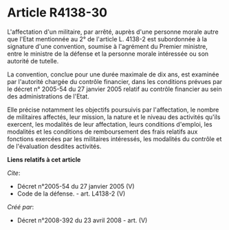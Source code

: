 # Article R4138-30

L'affectation d'un militaire, par arrêté, auprès d'une personne morale autre que l'Etat mentionnée au 2° de l'article L.
4138-2 est subordonnée à la signature d'une convention, soumise à l'agrément du Premier ministre, entre le ministre de la
défense et la personne morale intéressée ou son autorité de tutelle. 

La convention, conclue pour une durée maximale de dix ans, est examinée par l'autorité chargée du contrôle financier, dans
les conditions prévues par le décret n° 2005-54 du 27 janvier 2005 relatif au contrôle financier au sein des administrations
de l'Etat. 

Elle précise notamment les objectifs poursuivis par l'affectation, le nombre de militaires affectés, leur mission, la nature
et le niveau des activités qu'ils exercent, les modalités de leur affectation, leurs conditions d'emploi, les modalités et
les conditions de remboursement des frais relatifs aux fonctions exercées par les militaires intéressés, les modalités du
contrôle et de l'évaluation desdites activités.

**Liens relatifs à cet article**

_Cite_:

  - Décret n°2005-54 du 27 janvier 2005 (V)
  - Code de la défense. - art. L4138-2 (V)

_Créé par_:

  - Décret n°2008-392 du 23 avril 2008 - art. (V)

